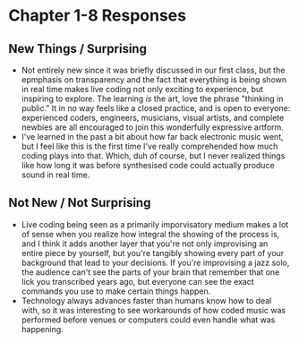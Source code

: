 # Chapter 1-8 Responses
## New Things / Surprising
- Not entirely new since it was briefly discussed in our first class, but the epmphasis on transparency and the fact that everything is being shown in real time makes live coding not only exciting to experience, but inspiring to explore. The learning *is* the art, love the phrase "thinking in public." It in no way feels like a closed practice, and is open to everyone: experienced coders, engineers, musicians, visual artists, and complete newbies are all encouraged to join this wonderfully expressive artform.
- I've learned in the past a bit about how far back electronic music went, but I feel like this is the first time I've really comprehended how much coding plays into that. Which, duh of course, but I never realized things like how long it was before synthesised code could actually produce sound in real time.

## Not New / Not Surprising
- Live coding being seen as a primarily imporvisatory medium makes a lot of sense when you realize how integral the showing of the process is, and I think it adds another layer that you're not only improvising an entire piece by yourself, but you're tangibly showing every part of your background that lead to your decisions. If you're improvising a jazz solo, the audience can't see the parts of your brain that remember that one lick you transcribed years ago, but everyone can see the exact commands you use to make certain things happen.
- Technology always advances faster than humans know how to deal with, so it was interesting to see workarounds of how coded music was performed before venues or computers could even handle what was happening.